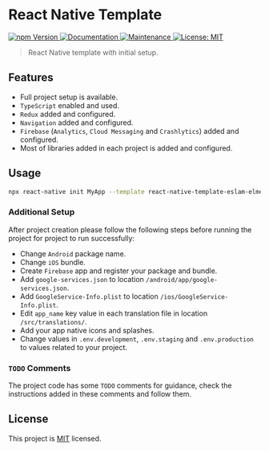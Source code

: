 # React Native Template

<p>
  <a href="https://www.npmjs.com/package/react-native-template-eslam-elmeniawy">
    <img alt="npm Version" src="https://img.shields.io/npm/v/react-native-template-eslam-elmeniawy.svg" />
  </a>
  <a href="https://github.com/EslamElMeniawy/react-native-temp#readme">
    <img alt="Documentation" src="https://img.shields.io/badge/Documented%3F-yes-brightgreen.svg" />
  </a>
  <a href="https://github.com/EslamElMeniawy/react-native-temp/graphs/commit-activity">
    <img alt="Maintenance" src="https://img.shields.io/badge/Maintained%3F-yes-green.svg" />
  </a>
  <a href="https://github.com/EslamElMeniawy/react-native-temp/blob/master/LICENSE">
    <img alt="License: MIT" src="https://img.shields.io/badge/License-MIT-yellow.svg" />
  </a>
</p>

> React Native template with initial setup.

## Features

- Full project setup is available.
- `TypeScript` enabled and used.
- `Redux` added and configured.
- `Navigation` added and configured.
- `Firebase` (`Analytics`, `Cloud Messaging` and `Crashlytics`) added and configured.
- Most of libraries added in each project is added and configured.

## Usage

```sh
npx react-native init MyApp --template react-native-template-eslam-elmeniawy
```

### Additional Setup

After project creation please follow the following steps before running the project for project to run successfully:

- Change `Android` package name.
- Change `iOS` bundle.
- Create `Firebase` app and register your package and bundle.
- Add `google-services.json` to location `/android/app/google-services.json`.
- Add `GoogleService-Info.plist` to location `/ios/GoogleService-Info.plist`.
- Edit `app_name` key value in each translation file in location `/src/translations/`.
- Add your app native icons and splashes.
- Change values in `.env.development`, `.env.staging` and `.env.production` to values related to your project.

### `TODO` Comments

The project code has some `TODO` comments for guidance, check the instructions added in these comments and follow them.

## License

This project is [MIT](LICENSE) licensed.
